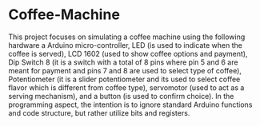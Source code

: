 # Coffee-Machine
This project focuses on simulating a coffee machine using the following hardware a Arduino micro-controller, LED (is used to indicate when the coffee is served), LCD 1602 (used to show coffee options and payment), Dip Switch 8 (it is a switch with a total of 8 pins where pin 5 and 6 are meant for payment and pins 7 and 8 are used to select type of coffee), Potentiometer (it is a slider potentiometer and its used to select coffee flavor which is different from coffee type), servomotor (used to act as a serving mechanism), and a button (is used to confirm choice). In the programming aspect, the intention is to ignore standard Arduino functions and code structure, but rather utilize bits and registers. 
